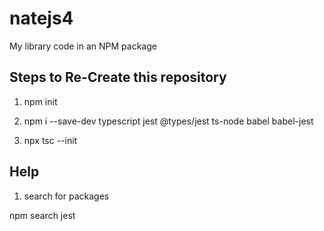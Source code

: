 # natejs4
My library code in an NPM package

## Steps to Re-Create this repository

1. npm init

2. npm i --save-dev typescript jest @types/jest ts-node babel babel-jest

3. npx tsc --init

## Help

1. search for packages

npm search jest